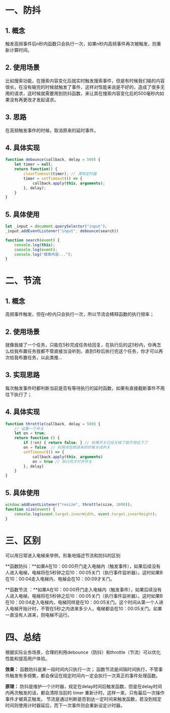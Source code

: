 # 一、防抖

## 1. 概念

触发高频事件后n秒内函数只会执行一次，如果n秒内高频事件再次被触发，则重新计算时间。

## 2. 使用场景

比如搜索功能，在搜索内容变化后就实时触发搜索事件，但是有时候我们输的内容很长，在没有输完的时候就触发了事件，这样对性能来说是不好的，造成了很多无用的请求，这时候就需要用到防抖函数，来让其在搜索内容变化后的500毫秒内如果没有再更改才发起请求。

## 3. 思路

在高频触发事件的时候，取消原来的延时事件。

## 4. 具体实现

```js
function debounce(callback, delay = 500) {
    let timer = null;
    return function() {
        clearTimeout(timer); // 清除定时器
        timer = setTimeout(() => {
            callback.apply(this, arguments);
        }, delay);
    }
}
```

## 5. 具体使用

```js
let _input = document.querySelector("input");
_input.addEventListener("input", debounce(search))

function search(event) {
    console.log(this);
    console.log(event);
    console.log("搜索内容...");
}
```

# 二、节流

## 1. 概念

高频事件触发，但在n秒内只会执行一次，所以节流会稀释函数的执行频率；

## 2. 使用场景

就像我接了一个任务，只能在5秒完成任务给回复，在执行后的这5秒内，你再怎么给我布置任务我都不管直接当没听到，直到5秒后执行完这个任务，你才可以再次给我布置任务，以此类推...

## 3. 实现思路

每次触发事件时都判断当前是否有等待执行的延时函数，如果有直接截断事件不用往下执行了；

## 4. 具体实现

```js
function throttle(callback, delay = 500) {
    // 设置一个开关
    let on = true; 
    return function () {
        if (!on) { return false; } // 如果开关已经关掉了就不用往下了
        on = false  // 利用闭包刚进来的时候关闭开关
        setTimeout(() => {
            callback.apply(this, arguments)
            on = true // 执行完才打开开关
        }, delay)
    }
}
```

## 5. 具体使用

```js
window.addEventListener("resize", throttle(size, 2000));
function size(event) {
    console.log(event.target.innerWidth, event.target.innerHeight);
}
```

# 三、区别

可以用日常进入电梯来举例，形象地描述节流和防抖的区别

**函数防抖：**如果A在10：00:00开门走入电梯内（触发事件），如果后续没有人进入电梯，电梯将在5秒钟之后10：00:05关门（执行事件监听器）。这时如果B在10：00:04走入电梯内，电梯会在10：00:09才关门。

**函数节流 ：**如果A在10：00:00开门走入电梯内（触发事件），如果后续没有人进入电梯，电梯将在5秒钟之后10：00:05关门（执行事件监听器）。这时如果B在10：00:04走入电梯内，电梯同样是在10：00:05关门。这个时间从第一个人进入电梯开始计时，不管在5秒之内进来多少人，电梯都会在10：00:05关门。如果一直没有人进来，则电梯不运行。

# 四、总结

根据实际业务场景，合理的利用debounce（防抖）和throttle（节流）可以优化性能和提高用户体验。

**效果：**
函数防抖是某一段时间内只执行一次；
函数节流是间隔时间执行，不管事件触发有多频繁，都会保证在规定时间内一定会执行一次真正的事件处理函数。

**原理：**
防抖是维护一个计时器，规定在delay时间后触发函数，但是在delay时间内再次触发的话，都会清除当前的 timer 重新计时。这样一来，只有最后一次操作事件才被真正触发。
节流是通过判断是否到达一定时间来触发函数，若没到规定时间则使用计时器延后，而下一次事件则会重新设定计时器。

